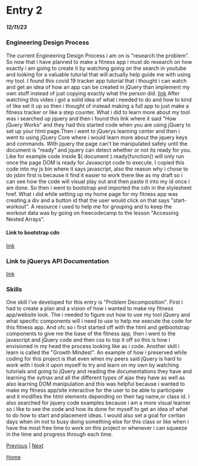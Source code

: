 # Entry 2
##### 12/11/23

### Engineering Design Process
The current Engineering Design Process i am on is "research the problem". So now that i have planned to make a fitness app i must do research on how exactly i am going to create it by watching going on the search in youtube and looking for a valuable tutorial that will actually help guide me with using my tool.
I found this covid 19 tracker app tutorial that i thought i can watch and get an idea of how an app can be created in jQuery than implement my own stuff instead of just copying exactly what the person did.
[link](https://www.youtube.com/watch?v=Nv33sHscfLk)
After watching this video i got a solid idea of what i needed to do and how to kind of like set it up so then i thought of instead making a full app to just make a fitness tracker or like a step counter.
What i did to learn more about my tool was i searched up jquery and then i found this link where it said "How jQuery Works" and they had this started code when you are using jQuery to set up your html page.Then i went to jQuerys learning center and then i went to using jQuery Core where i would learn more about the jquery keys and commands. With jquery the page can't be manipulated safely until the document is "ready" and jquery can detect whether or not its ready for you. Like for example code inside $( document ).ready(function() will only run once the page DOM is ready for Javascript code to execute. I copied this code into my js bin where it says javascript, also the reason why i chose to do jsbin first is because it find it easier to work there like as my draft so i can see how the code will visual play out and then paste it into my id once i am done. So then i went to bootstrap and imported the cdn in the stylesheet href. What i did while setting up my home page for my fitness app was creating a div and a button id that the user would click on that says "start-workout". A resource i used to help me for grouping and to keep the workout data was by going on freecodecamp to the lesson "Accessing Nested Arrays".
#### Link to bootstrap cdn
[link](https://getbootstrap.com/docs/4.1/getting-started/introduction/#quick-start)
### Link to jQuerys API Documentation
[link](https://api.jquery.com/)
### Skills
One skill i've developed for this entry is "Problem Decomposition". First i had to create a plan and a vision of how i wanted to make my fitness app/website look. The i needed to figure out how to use my tool jQuery and what specific components will i need to use to help me execute the code for this fitness app. And ofc so i first started off with the html and getbootstrap components to give me the base of the fitness app, then i went to the javascript and jQuery code and then css to top it off so this is how i envisioned in my head the process looking like as i code.
Another skill i learn is called the "Growth Mindest". An example of how i preserved while coding for this project is that even when my peers said jQuery is hard to work with i took it upon myself to try and learn on my own by watching tutorials and going to jQuery and reading the documentations they have and learning the sytnax and all the different types of ajax they have as well as also learning DOM manipulation and this was helpful because i wanted to make my fitness app/site interactive for the user to be able to participate and it modifies the html elements depending on their tag name,or class id. I also searched for jquery code examples because i am a more visual learner so i like to see the code and how its done for myself to get an idea of what to do how to start and placement ideas. I would also set a goal for certian days when im not to busy doing something else for this class or like when i have the most free time to work on this project or whenever i can squeeze in the time and progress through each time.





[Previous](entry01.md) | [Next](entry03.md)

[Home](../README.md)
